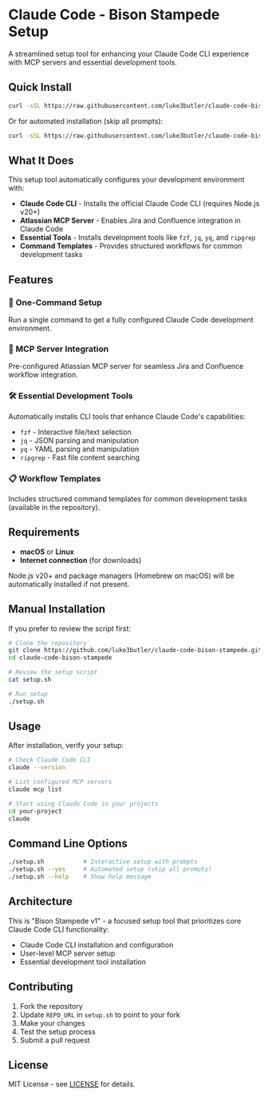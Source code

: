 # Claude Code - Bison Stampede Setup

A streamlined setup tool for enhancing your Claude Code CLI experience with MCP servers and essential development tools.

## Quick Install

```bash
curl -sSL https://raw.githubusercontent.com/luke3butler/claude-code-bison-stampede/refs/heads/main/setup.sh | bash
```

Or for automated installation (skip all prompts):

```bash
curl -sSL https://raw.githubusercontent.com/luke3butler/claude-code-bison-stampede/refs/heads/main/setup.sh | bash -s -- --yes
```

## What It Does

This setup tool automatically configures your development environment with:

- **Claude Code CLI** - Installs the official Claude Code CLI (requires Node.js v20+)
- **Atlassian MCP Server** - Enables Jira and Confluence integration in Claude Code
- **Essential Tools** - Installs development tools like `fzf`, `jq`, `yq`, and `ripgrep`
- **Command Templates** - Provides structured workflows for common development tasks

## Features

### 🚀 One-Command Setup

Run a single command to get a fully configured Claude Code development environment.

### 🤖 MCP Server Integration

Pre-configured Atlassian MCP server for seamless Jira and Confluence workflow integration.

### 🛠️ Essential Development Tools

Automatically installs CLI tools that enhance Claude Code's capabilities:

- `fzf` - Interactive file/text selection
- `jq` - JSON parsing and manipulation
- `yq` - YAML parsing and manipulation
- `ripgrep` - Fast file content searching

### 📋 Workflow Templates

Includes structured command templates for common development tasks (available in the repository).

## Requirements

- **macOS** or **Linux**
- **Internet connection** (for downloads)

Node.js v20+ and package managers (Homebrew on macOS) will be automatically installed if not present.

## Manual Installation

If you prefer to review the script first:

```bash
# Clone the repository
git clone https://github.com/luke3butler/claude-code-bison-stampede.git
cd claude-code-bison-stampede

# Review the setup script
cat setup.sh

# Run setup
./setup.sh
```

## Usage

After installation, verify your setup:

```bash
# Check Claude Code CLI
claude --version

# List configured MCP servers
claude mcp list

# Start using Claude Code in your projects
cd your-project
claude
```

## Command Line Options

```bash
./setup.sh           # Interactive setup with prompts
./setup.sh --yes     # Automated setup (skip all prompts)
./setup.sh --help    # Show help message
```

## Architecture

This is "Bison Stampede v1" - a focused setup tool that prioritizes core Claude Code CLI functionality:

- Claude Code CLI installation and configuration
- User-level MCP server setup
- Essential development tool installation

## Contributing

1. Fork the repository
2. Update `REPO_URL` in `setup.sh` to point to your fork
3. Make your changes
4. Test the setup process
5. Submit a pull request

## License

MIT License - see [LICENSE](LICENSE) for details.
